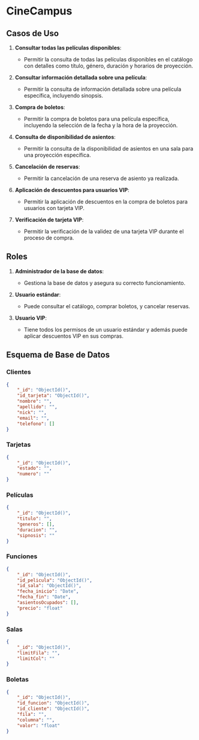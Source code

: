 # CineCampus

## Casos de Uso

1. **Consultar todas las películas disponibles**:
   - Permitir la consulta de todas las películas disponibles en el catálogo con detalles como título, género, duración y horarios de proyección.

2. **Consultar información detallada sobre una película**:
   - Permitir la consulta de información detallada sobre una película específica, incluyendo sinopsis.

3. **Compra de boletos**:
   - Permitir la compra de boletos para una película específica, incluyendo la selección de la fecha y la hora de la proyección.

4. **Consulta de disponibilidad de asientos**:
   - Permitir la consulta de la disponibilidad de asientos en una sala para una proyección específica.

5. **Cancelación de reservas**:
   - Permitir la cancelación de una reserva de asiento ya realizada.

6. **Aplicación de descuentos para usuarios VIP**:
   - Permitir la aplicación de descuentos en la compra de boletos para usuarios con tarjeta VIP.

7. **Verificación de tarjeta VIP**:
   - Permitir la verificación de la validez de una tarjeta VIP durante el proceso de compra.

## Roles

1. **Administrador de la base de datos**:
   - Gestiona la base de datos y asegura su correcto funcionamiento.

2. **Usuario estándar**:
   - Puede consultar el catálogo, comprar boletos, y cancelar reservas.

3. **Usuario VIP**:
   - Tiene todos los permisos de un usuario estándar y además puede aplicar descuentos VIP en sus compras.

## Esquema de Base de Datos

### Clientes

```json
{
    "_id": "ObjectId()",
    "id_tarjeta": "ObjectId()",
    "nombre": "",
    "apellido": "",
    "nick": "",
    "email": "",
    "telefono": []
}
```

### Tarjetas
```json
{
    "_id": "ObjectId()",
    "estado": "",
    "numero": ""
}
```

### Películas
```json
{
    "_id": "ObjectId()",
    "titulo": "",
    "generos": [],
    "duracion": "",
    "sipnosis": ""
}
```

### Funciones
```json
{
    "_id": "ObjectId()",
    "id_pelicula": "ObjectId()",
    "id_sala": "ObjectId()",
    "fecha_inicio": "Date",
    "fecha_fin": "Date",
    "asientosOcupados": [],
    "precio": "float"
}
```

### Salas
```json
{
    "_id": "ObjectId()",
    "limitFila": "",
    "limitCol": ""
}
```

### Boletas
```json
{
    "_id": "ObjectId()",
    "id_funcion": "ObjectId()",
    "id_cliente": "ObjectId()",
    "fila": "",
    "columna": "",
    "valor": "float"
}
```
